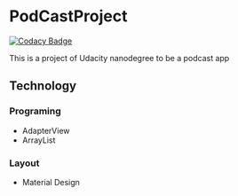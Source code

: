 # PodCastProject
[![Codacy Badge](https://api.codacy.com/project/badge/Grade/c59c87edf6e144d4a4bad9d10df8b8b2)](https://app.codacy.com/app/IsaqueCoelho/PodCastProject?utm_source=github.com&utm_medium=referral&utm_content=IsaqueCoelho/PodCastProject&utm_campaign=Badge_Grade_Dashboard)

This is a project of Udacity nanodegree to be a podcast app

 ## Technology
 
 ### Programing
 - AdapterView
 - ArrayList
 
 ### Layout
 - Material Design
